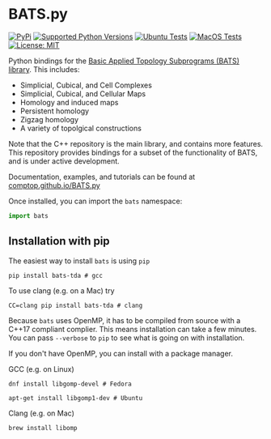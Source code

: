 # BATS.py

[![PyPi](https://img.shields.io/pypi/v/bats-tda.svg)](https://pypi.org/project/bats-tda/)
[![Supported Python Versions](https://img.shields.io/pypi/pyversions/bats-tda.svg)](https://pypi.org/project/bats-tda/)
[![Ubuntu Tests](https://github.com/CompTop/BATS.py/workflows/ubuntu-latest/badge.svg)](https://github.com/CompTop/BATS.py/actions)
[![MacOS Tests](https://github.com/CompTop/BATS.py/workflows/macos-latest/badge.svg)](https://github.com/CompTop/BATS.py/actions)
[![License: MIT](https://img.shields.io/badge/License-MIT-yellow.svg)](https://opensource.org/licenses/MIT)

Python bindings for the [Basic Applied Topology Subprograms (BATS) library](https://github.com/CompTop/BATS).
This includes:
* Simplicial, Cubical, and Cell Complexes
* Simplicial, Cubical, and Cellular Maps
* Homology and induced maps
* Persistent homology
* Zigzag homology
* A variety of topolgical constructions

Note that the C++ repository is the main library, and contains more features.  This repository provides bindings for a subset of the functionality of BATS, and is under active development.

Documentation, examples, and tutorials can be found at [comptop.github.io/BATS.py](https://comptop.github.io/BATS.py/#/)

Once installed, you can import the `bats` namespace:
```python
import bats
```

## Installation with pip

The easiest way to install `bats` is using `pip`
```
pip install bats-tda # gcc
```
To use clang (e.g. on a Mac) try
```
CC=clang pip install bats-tda # clang
```

Because `bats` uses OpenMP, it has to be compiled from source with a C++17 compliant complier.  This means installation can take a few minutes.  You can pass `--verbose` to `pip` to see what is going on with installation.

If you don't have OpenMP, you can install with a package manager.

GCC (e.g. on Linux)
```
dnf install libgomp-devel # Fedora
```
```
apt-get install libgomp1-dev # Ubuntu
```

Clang (e.g. on Mac)
```
brew install libomp
```
